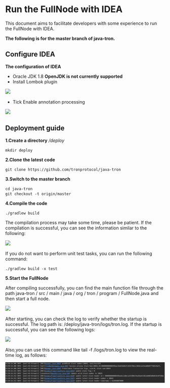 # Run the FullNode with IDEA
This document aims to facilitate developers with some experience to run the FullNode with IDEA.

**The following is for the master branch of java-tron.**
## Configure IDEA
**The configuration of IDEA**
- Oracle JDK 1.8 **OpenJDK is not currently supported**
- Install Lombok plugin


![](https://raw.githubusercontent.com/cathy-lishipu/documentation-zh/idea_instruction/imags/lombok.png)

- Tick Enable annotation processing

![](https://raw.githubusercontent.com/cathy-lishipu/documentation-zh/idea_instruction/imags/annnotation.png)

## Deployment guide
**1.Create a directory** _/deploy_

```text
mkdir deploy
```

**2.Clone the latest code**

```text
git clone https://github.com/tronprotocol/java-tron
```

**3.Switch to the master branch**

```text
cd java-tron
git checkout -t origin/master
```

**4.Compile the code**

```text
./gradlew build
```

The compilation process may take some time, please be patient. If the compilation is successful, you can see the information similar to the following:

![](https://raw.githubusercontent.com/cathy-lishipu/documentation-zh/idea_instruction/imags/build_success_test.png)

If you do not want to perform unit test tasks, you can run the following command:

```text
./gradlew build -x test
```

**5.Start the FullNode**

After compiling successfully, you can find the main function file through the path java-tron / src / main / java / org / tron / program / FullNode.java and then start a full node.

![](https://raw.githubusercontent.com/cathy-lishipu/documentation-zh/idea_instruction/imags/start.png)

After starting, you can check the log to verify whether the startup is successful. The log path is: /deploy/java-tron/logs/tron.log. If the startup is successful, you can see the following logs:

![](https://raw.githubusercontent.com/cathy-lishipu/documentation-zh/idea_instruction/imags/start_success.png)

Also,you can use this command like tail -f /logs/tron.log to view the real-time log, as follows:

![](https://raw.githubusercontent.com/cathy-lishipu/documentation-zh/idea_instruction/imags/start_successed.png)
